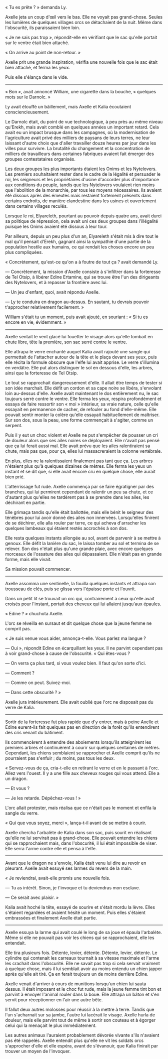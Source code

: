 
« Tu es prête ? » demanda Ly.

Axelle jeta un coup d'œil vers le bas. Elle ne
voyait pas grand-chose. Seules les lumières de quelques villages orcs
se détachaient de la nuit. Même dans l'obscurité, ils paraissaient bien loin.

« Je ne sais pas trop », répondit-elle en vérifiant que le sac
qu'elle portait sur le ventre était bien attaché. 

« On arrive au point de non-retour. »

Axelle prit une grande inspiration, vérifia une nouvelle fois que le
sac était bien attaché, et ferma les yeux.

Puis elle s'élança dans le vide.


*****

« Bon », avait annoncé William, une cigarette dans la bouche,
« quelques mots sur le Darnolc. »

Ly avait étouffé un bâillement, mais Axelle et Kalia écoutaient
consciencieusement.

Le Darnolc était, du point de vue technologique, à peu près au même niveau
qu'Erekh, mais avait comblé en quelques années un important
retard. Cela avait eu un impact brusque dans les campagnes, où la
modernisation de l'agriculture avait privé des milliers de paysans
de leurs terres, ne leur laissant d'autre choix que d'aller travailler
douze heures par jour dans les villes pour survivre. La brutalité du
changement et la concentration de milliers de travailleurs dans
certaines fabriques avaient fait émerger des groupes contestataires
organisés. 

Les deux groupes les plus importants étaient les Onims et les
Nytelovers. Les premiers souhaitaient rester dans le cadre de la
légalité et persuader le roi, les seigneurs et les propriétaires
d'usine d'accorder plus d'importance aux conditions du peuple, tandis
que les Nytelovers voulaient rien moins que l'abolition de la
monarchie, par tous les moyens nécessaires. Ils avaient été dissous
après des émeutes mais restaient fortement présents dans certains
endroits, de manière clandestine dans les usines et ouvertement dans
certains villages reculés. 

Lorsque le roi, Elyareleth, pourtant au pouvoir depuis quatre ans, avait
durci sa politique de répression, cela avait uni ces deux
groupes dans l'illégalité puisque les Onims avaient été dissous à
leur tour. 

Par ailleurs, depuis un peu plus d'un an, Elyareleth s'était mis à
dire tout le mal qu'il pensait d'Erekh, gagnant ainsi la sympathie
d'une partie de la population hostile aux humains, ce qui rendait les
choses encore un peu plus compliquées.

« Concrètement, qu'est-ce qu'on a à foutre de tout ça ?
  avait demandé Ly. 

  — Concrètement, la mission d'Axelle consiste à
  s'infiltrer dans la forteresse de Tel Otsip, à libérer Edine
  Ertamine, qui se trouve être l'un des dirigeants des Nytelovers, et à
  repasser la  frontière avec lui. 

  — Un jeu d'enfant, quoi, avait répondu Axelle.

  — Ly te conduira en dragon au-dessus. En sautant, tu devrais
  pouvoir t'approcher relativement facilement. »

William s'était tu un moment, puis avait ajouté, en souriant :
« Si tu es encore en vie, évidemment. »


*****

Axelle sentait le vent glacé lui fouetter le visage alors qu'elle
tombait en chute libre, tête la première, son sac serré contre le
ventre.

Elle attrapa le verre enchanté auquel Kalia avait rajouté une sangle
qui permettait de l'attacher autour de la tête et le plaça devant ses
yeux, puis elle récita la formule obscure que l'elfe lui avait
apprise. Le verre s'illumina en verdâtre. Elle put alors
distinguer le sol en dessous d'elle, les arbres, ainsi que la
forteresse de Tel Otsip. 

Le tout se rapprochait dangereusement d'elle. Il allait être temps
de tester si son idée marchait. Elle défit un cordon et sa cape
noire se libéra, s'envolant loin au-dessus d'elle. Axelle avait
maintenant le dos entièrement nu, le sac toujours serré contre le
ventre. Elle ferma les yeux, respira profondément et essaya de faire
ressortir son « moi » intérieur, 
sa vraie nature, celle qu'elle essayait en permanence de cacher, de
refouler au fond d'elle-même. Elle pouvait sentir monter la colère
qu'elle essayait habituellement de maîtriser. Sur son dos, sous la
peau, une forme commençait à s'agiter, comme un serpent. 

Puis il y eut un choc violent et Axelle ne put s'empêcher de pousser
un cri de douleur alors que ses ailes noires se déployaient. Elle
n'avait pas pensé que ça lui ferait aussi mal. Elle avait prévu que
les ailes ralentiraient sa chute, mais pas que, pour ça, elles lui
massacreraient la colonne vertébrale. 

En plus, elles ne la ralentissaient finalement pas tant que ça. Les
arbres n'étaient plus qu'à quelques dizaines de mètres. 
Elle ferma les yeux un instant et se dit que, si elle avait encore cru
en quelque chose, elle aurait bien prié.

L'atterrissage fut rude. Axelle commença par se faire égratigner par
des branches, qui lui permirent cependant de ralentir un peu sa chute,
et ce d'autant plus qu'elles ne tardèrent pas à se prendre dans les
ailes, les déchirant en partie.  

Elle grimaça tandis qu'elle était ballottée, mais elle bénit le
seigneur des ténèbres pour lui avoir donné des ailes non
innervées. Lorsqu'elles finirent de se déchirer, elle alla rouler par
terre, ce qui acheva d'arracher les quelques lambeaux qui étaient
restés accrochés à son dos. 

Elle resta quelques instants allongée au sol, avant de parvenir à se 
mettre à genoux. Elle défit la lanière du sac, le laissa tomber au
sol et termina de se relever. Son dos n'était plus qu'une grande
plaie, avec encore quelques morceaux de l'ossature des ailes qui
dépassaient. Elle n'était pas en grande forme, mais elle vivait. 

Sa mission pouvait commencer.


*****


Axelle assomma une sentinelle, la fouilla quelques
instants et attrapa son trousseau de clés, puis se glissa vers
l'épaisse porte et l'ouvrit.

Dans un petit lit se trouvait un orc qui, contrairement à ceux
qu'elle avait croisés pour l'instant, portait des cheveux qui lui
allaient jusqu'aux épaules. 

« Edine ? » chuchota Axelle. 

L'orc se réveilla en sursaut et dit quelque chose que la jeune femme ne comprit pas.

« Je suis venue vous aider, annonça-t-elle. Vous parlez ma langue ?

— Oui », répondit Edine en écarquillant les yeux. Il ne parvint
cependant pas à voir grand-chose à cause de l'obscurité. « Qui
  êtes-vous ?

— On verra ça plus tard, si vous voulez bien. Il faut qu'on sorte
d'ici.

— Comment ?

— Comme on peut. Suivez-moi.

— Dans cette obscurité ? »

Axelle jura intérieurement. Elle avait oublié que l'orc ne disposait
pas du verre de Kalia.

*****

Sortir de la forteresse fut plus rapide que d'y entrer, mais à peine
Axelle et Edine eurent-ils fait quelques pas en direction de la
forêt qu'ils entendirent des cris venant du bâtiment.

Ils commencèrent à entendre des aboiements lorsqu'ils atteignirent les
premiers arbres et continuèrent à courir sur quelques centaines de
mètres. Cependant, les chiens semblaient se rapprocher et Axelle comprit
qu'ils ne pourraient pas s'enfuir ; du moins, pas tous les deux. 

« Servez-vous de ça, cria-t-elle en retirant le verre et en
  le passant à l'orc. Allez vers l'ouest. Il y a une fille aux
  cheveux rouges qui vous attend. Elle a un dragon.

— Et vous ? 

— Je les retarde. Dépêchez-vous ! »

L'orc allait protester, mais réalisa que ce n'était pas le moment et
enfila la sangle du verre. 

« Qui que vous soyez, merci », lança-t-il avant de se mettre à
courir. 

Axelle chercha l'arbalète de Kalia dans son sac, puis sourit en
réalisant qu'elle ne lui servirait pas à grand-chose. Elle pouvait
entendre les chiens qui se rapprochaient mais, dans l'obscurité, il
lui était impossible de viser. Elle serra l'arme
contre elle et pensa à l'elfe.

*****

Avant que le dragon ne s'envole, Kalia était venu lui dire au
revoir en pleurant. Axelle avait essuyé ses larmes du revers de la
main. 

« Je reviendrai, avait-elle promis une nouvelle fois.

  — Tu as intérêt. Sinon, je t'invoque et
  tu deviendras mon esclave. 

  — Ce serait avec plaisir. »

Kalia avait hoché la tête, essayé de sourire et s'était mordu la
lèvre. Elles s'étaient regardées et avaient hésité un moment. Puis
elles s'étaient embrassées et finalement Axelle était partie.



*****

Axelle essuya la
larme qui avait coulé le long de sa joue et épaula 
l'arbalète. Même si elle ne pouvait pas voir les chiens qui se
rapprochaient, elle les entendait.

Elle tira plusieurs fois. Détente, levier, détente. Détente,
levier, détente. Le cylindre qui contenait les carreaux tournait à sa
vitesse maximale et l'arme les crachait dans
l'obscurité. Elle ne savait pas trop si cela servait vraiment à
quelque chose, mais il lui semblait avoir au moins entendu un chien
japper après qu'elle ait tiré. Ça en ferait toujours un de moins
derrière Edine. 

Axelle venait d'arriver à cours de munitions lorsqu'un chien lui sauta
dessus. Il était imposant et le choc fut rude, mais la jeune femme
tint bon et parvint à envoyer l'animal rouler dans la boue. Elle
attrapa un bâton et s'en servit pour réceptionner en l'air une autre
bête. 

Il fallut deux autres molosses pour réussir à la mettre à terre. Tandis
que l'un s'acharnait sur sa jambe, l'autre lui lacérait le
visage. Axelle hurla de douleur, mais elle parvint tout de même à
sortir son couteau et à 
égorger celui qui la menaçait le plus immédiatement. 

Les autres animaux l'auraient probablement dévorée vivante s'ils
n'avaient pas été rappelés. Axelle entendit plus qu'elle ne vit les
soldats orcs s'approcher d'elle et elle espéra, avant de s'évanouir,
que Kalia finirait par trouver un moyen de l'invoquer.  

